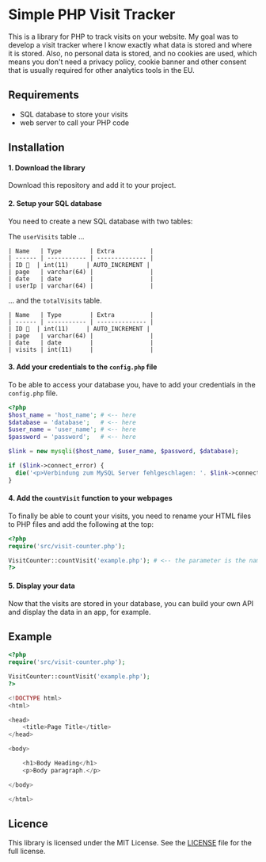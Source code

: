 # Simple PHP Visit Tracker

This is a library for PHP to track visits on your website. My goal was to develop a visit tracker where I know exactly what data is stored and where it is stored. Also, no personal data is stored, and no cookies are used, which means you don't need a privacy policy, cookie banner and other consent that is usually required for other analytics tools in the EU.

## Requirements
- SQL database to store your visits
- web server to call your PHP code

## Installation

#### 1. Download the library
Download this repository and add it to your project.

#### 2. Setup your SQL database
You need to create a new SQL database with two tables:

The ```userVisits``` table ...

```
| Name   | Type        | Extra          |
| ------ | ----------- | -------------- |
| ID 🔑  | int(11)     | AUTO_INCREMENT |
| page   | varchar(64) |                |
| date   | date        |                |
| userIp | varchar(64) |                |
```

... and the ```totalVisits``` table.
```
| Name   | Type        | Extra          |
| ------ | ----------- | -------------- |
| ID 🔑  | int(11)     | AUTO_INCREMENT |
| page   | varchar(64) |                |
| date   | date        |                |
| visits | int(11)     |                |
```

#### 3. Add your credentials to the ```config.php``` file
To be able to access your database you, have to add your credentials in the ```config.php``` file.
```php
<?php
$host_name = 'host_name'; # <-- here
$database = 'database';   # <-- here
$user_name = 'user_name'; # <-- here
$password = 'password';   # <-- here

$link = new mysqli($host_name, $user_name, $password, $database);

if ($link->connect_error) {
  die('<p>Verbindung zum MySQL Server fehlgeschlagen: '. $link->connect_error .'</p>');
}

```

#### 4. Add the ```countVisit``` function to your webpages
To finally be able to count your visits, you need to rename your HTML files to PHP files and add the following at the top:

```php
<?php
require('src/visit-counter.php');

VisitCounter::countVisit('example.php'); # <-- the parameter is the name of the page that will be saved in the database
?>

```

#### 5. Display your data
Now that the visits are stored in your database, you can build your own API and display the data in an app, for example.

## Example
```php
<?php
require('src/visit-counter.php');

VisitCounter::countVisit('example.php');
?>

<!DOCTYPE html>
<html>

<head>
    <title>Page Title</title>
</head>

<body>

    <h1>Body Heading</h1>
    <p>Body paragraph.</p>

</body>

</html>
```

## Licence

This library is licensed under the MIT License. See the [LICENSE](https://github.com/leonfriedrichsen/simple-visit-tracker-php/blob/main/LICENCE) file for the full license.
